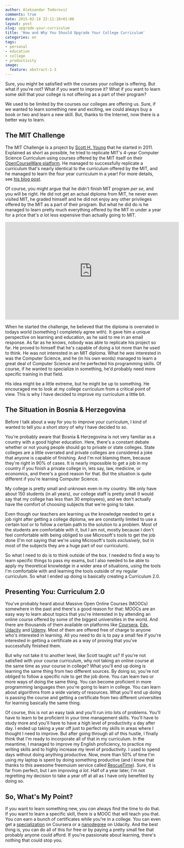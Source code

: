 ```yaml
---
author: Aleksandar Todorović
comments: true
date: 2015-02-18 22:11:10+01:00
layout: post
slug: upgrade-your-curriculum
title: 'How and Why You Should Upgrade Your College Curriculum'
categories: en
tags:
- personal
- education
- college
- productivity
image:
  feature: abstract-1-3
---
```


Sure, you might be satisfied with the courses your college is offering. But what if you're not? What if you want to improve it? What if you want to learn some skill that your college is not offering as a part of their program?

We used to be limited by the courses our colleges are offering  us. Sure, if we wanted to learn something new and exciting, we could always buy a book or two and learn a new skill. But, thanks to the Internet, now there is a better way to learn.

## The MIT Challenge

The MIT Challenge is a project by [Scott H. Young](http://www.scotthyoung.com/) that he started in 2011. Explained as short as possible, he tried to replicate MIT's 4-year Computer Science Curriculum using courses offered by the MIT itself on their [OpenCourseWare platform](http://ocw.mit.edu/index.htm). He managed to successfully replicate a curriculum that's nearly identical to the curriculum offered by the MIT, and he managed to learn the four year curriculum in a year! For more details, see [his blog post](http://www.scotthyoung.com/blog/mit-challenge/).

Of course, you might argue that he didn't finish MIT program _per se_, and you will be right. He did not get an actual diploma from MIT, he never even visited MIT, he graded himself and he did not enjoy any other privileges offered by the MIT as a part of their program. But what he did do is he managed to learn pretty much everything offered by the MIT in under a year for a price that's _a lot_ less expensive than actually going to MIT.

<iframe width="560" height="315" src="https://www.youtube.com/embed/piSLobJfZ3c" frameborder="0" allowfullscreen></iframe>

When he started the challenge, he believed that the diploma is overrated in todays world (something I completely agree with). It gave him a unique perspective on learning and education, as he said to me in an email response. As far as he knows, nobody was able to replicate his project so far. He proved to himself that he's capable of doing a lot more than he used to think. He was not interested in an MIT diploma. What he _was_ interested in was the Computer Science, and he (in his own words) managed to learn a great deal of Computer Science and he perfected his programming skills. Of course, if he wanted to specialize in something, he'd probably need more specific training in that field.

His idea might be a little extreme, but he might be up to something. He encouraged me to look at my college curriculum from a critical point of view. This is why I have decided to improve my curriculum a little bit.

## The Situation in Bosnia & Herzegovina

Before I talk about a way for you to improve your curriculum, I kind of wanted to tell you a short story of why I have decided to so.

You're probably aware that Bosnia & Herzegovina is not very familiar as a country with a good higher education. Here, there's a constant debate whether or not young people should go to private or state colleges. State colleges are a little overrated and private colleges are considered a joke that anyone is capable of finishing. And I'm not blaming them, because they're right in 90% of cases. It is nearly impossible to get a job in my country if you finish a private college in, lets say, law, medicine, or economics, and there's a good reason for that. But the situation is quite different if you're learning Computer Science.

My college is pretty small and unknown even in my country. We only have about 150 students (in all years), our college staff is pretty small (I would say that my college has less than 30 employees), and we don't actually have the comfort of choosing subjects that we're going to take.

Even though our teachers are learning us the knowledge needed to get a job right after getting a college diploma, we are constantly limited to use a certain tool or to follow a certain path to the solution to a problem. Most of the students are comfortable with it, but I am not, mostly because I don't feel comfortable with being obliged to use Microsoft's tools to get the job done (I'm not saying that we're using Microsoft's tools _exclusively_, but in most of the subjects they are a huge part of our curriculum).

So what I need to do is to think outside of the box. I needed to find a way to learn specific things to pass my exams, but I also needed to be able to apply my theoretical knowledge in a wider area of situations, using the tools I'm comfortable with and learning the tools outside of my regular curriculum. So what I ended up doing is basically creating a Curriculum 2.0.

## Presenting You: Curriculum 2.0

You've probably heard about Massive Open Online Courses (MOOCs) somewhere in the past and there's a good reason for that: MOOCs are an easy way to learn about topics that you're interested in by attending an online course offered by some of the biggest universities in the world. And there are thousands of them available on platforms like [Coursera](https://www.coursera.org/), [Edx](https://www.edx.org/), [Udacity](https://www.udacity.com/) and [Udemy](https://www.udemy.com/). Most of them are offered free of charge to anyone who's interested in learning. All you need to do is to pay a small fee if you're interested in getting a certificate as a way of proving that you've successfully finished them.

But why not take it to another level, like Scott taught us? If you're not satisfied with your course curriculum, why not taking an online course at the same time as your course in college? What you'll end up doing is learning the same thing from two different sources. By doing so, you're not obliged to follow a specific rule to get the job done. You can learn two or more ways of doing the same thing. You can become proficient in more programming languages then you're going to learn in college. You can learn about algorithms from a wide variety of resources. What you'll end up doing is passing the course and getting a certificate from two different universities for learning basically the same thing.

Of course, this is not an easy task and you'll run into lots of problems. You'll have to learn to be proficient in your time management skills. You'll have to study more and you'll have to have a high level of productivity a day after day. I ended up taking a year off just to perfect my skills in areas where I thought I need to improve. But after going through all of this hustle, I finally think that I'm ready to incorporate all of that in my curriculum. In the meantime, I managed to improve my English proficiency, to practice my writing skills and to highly increase my level of productivity. I used to spend days without doing anything productive. Now, more than 50% of time I'm using my laptop is spent by doing something productive (and I know that thanks to this awesome freemuium service called [RescueTime](https://www.rescuetime.com/)). Sure, it is far from perfect, but I am improving _a lot_. Half of a year later, I'm not regretting my decision to take a year off at all as I have only benefited by doing so.

## So, What's My Point?

If you want to learn something new, you _can_ always find the time to do that. If you want to learn a specific skill, there _is_ a MOOC that will teach you that. You _can_ earn a bunch of certificates while you're in a college. You can even get a [specialization](https://www.coursera.org/specializations) on Coursera or a [nanodegree](https://www.udacity.com/nanodegree) on Udacity. And the best thing is, you can do all of this for free or by paying a pretty small fee that probably anyone could afford. If you're passionate about learning, there's nothing that could stop you.

